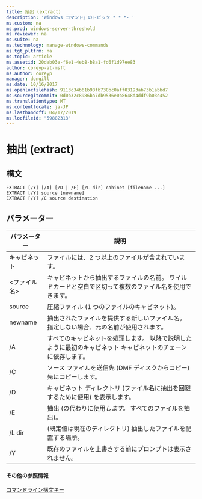 ```yaml
---
title: 抽出 (extract)
description: 'Windows コマンド」のトピック * * *- '
ms.custom: na
ms.prod: windows-server-threshold
ms.reviewer: na
ms.suite: na
ms.technology: manage-windows-commands
ms.tgt_pltfrm: na
ms.topic: article
ms.assetid: 20dab03e-f6e1-4eb8-b8a1-fd6f1d97ee83
author: coreyp-at-msft
ms.author: coreyp
manager: dongill
ms.date: 10/16/2017
ms.openlocfilehash: 9113c34b61b98fb738bc0aff03193ab73b1abbd7
ms.sourcegitcommit: 0d0b32c8986ba7db9536e0b8648d4ddf9b03e452
ms.translationtype: MT
ms.contentlocale: ja-JP
ms.lasthandoff: 04/17/2019
ms.locfileid: "59882313"
---
```

# <a name="extract"></a>抽出 (extract)



## <a name="syntax"></a>構文

```
EXTRACT [/Y] [/A] [/D | /E] [/L dir] cabinet [filename ...]
EXTRACT [/Y] source [newname]
EXTRACT [/Y] /C source destination
```

## <a name="parameters"></a>パラメーター

|パラメーター|説明|
|---------|-----------|
|キャビネット|ファイルには、2 つ以上のファイルが含まれています。|
|&lt;ファイル名&gt;|キャビネットから抽出するファイルの名前。 ワイルドカードと空白で区切って複数のファイル名を使用できます。|
|source|圧縮ファイル (1 つのファイルのキャビネット)。|
|newname|抽出されたファイルを提供する新しいファイル名。 指定しない場合、元の名前が使用されます。|
|/A|すべてのキャビネットを処理します。 以降で説明したように最初のキャビネット キャビネットのチェーンに依存します。|
|/C|ソース ファイルを送信先 (DMF ディスクからコピー) 先にコピーします。|
|/D|キャビネット ディレクトリ (ファイル名に抽出を回避するために使用) を表示します。|
|/E|抽出 (の代わりに使用*します。* すべてのファイルを抽出)。|
|/L dir|(既定値は現在のディレクトリ) 抽出したファイルを配置する場所。|
|/Y|既存のファイルを上書きする前にプロンプトは表示されません。|

#### <a name="additional-references"></a>その他の参照情報

[コマンドライン構文キー](command-line-syntax-key.md)
